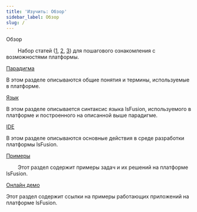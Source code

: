 ```yaml
---
title: 'Изучить: Обзор'
sidebar_label: Обзор
slug: /
---
```


Обзор

        Набор статей ([1](https://habr.com/ru/company/lsfusion/blog/458376/), [2](https://habr.com/ru/company/lsfusion/blog/460141/), [3](https://habr.com/ru/company/lsfusion/blog/460887/)) для пошагового ознакомления с возможностями платформы.

[Парадигма](Paradigm.md)

В этом разделе описываются общие понятия и термины, используемые в платформе.

[Язык](Language.md)

В этом разделе описывается синтаксис языка lsFusion, используемого в платформе и построенного на описанной выше парадигме.

[IDE](IDE.md)

В этом разделе описываются основные действия в среде разработки платформы lsFusion.

[Примеры](Examples.md)

        Этот раздел содержит примеры задач и их решений на платформе lsFusion.

[Онлайн демо](Online_demo.md)

Этот раздел содержит ссылки на примеры работающих приложений на платформе lsFusion.
